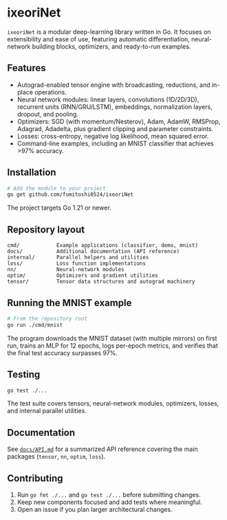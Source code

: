 # ixeoriNet

`ixeoriNet` is a modular deep-learning library written in Go. It focuses on extensibility and ease of use, featuring automatic differentiation, neural-network building blocks, optimizers, and ready-to-run examples.

## Features

- Autograd-enabled tensor engine with broadcasting, reductions, and in-place operations.
- Neural network modules: linear layers, convolutions (1D/2D/3D), recurrent units (RNN/GRU/LSTM), embeddings, normalization layers, dropout, and pooling.
- Optimizers: SGD (with momentum/Nesterov), Adam, AdamW, RMSProp, Adagrad, Adadelta, plus gradient clipping and parameter constraints.
- Losses: cross-entropy, negative log likelihood, mean squared error.
- Command-line examples, including an MNIST classifier that achieves >97% accuracy.

## Installation

```bash
# Add the module to your project
go get github.com/fumitoshi0524/ixeoriNet
```

The project targets Go 1.21 or newer.

## Repository layout

```
cmd/            Example applications (classifier, demo, mnist)
docs/           Additional documentation (API reference)
internal/       Parallel helpers and utilities
loss/           Loss function implementations
nn/             Neural-network modules
optim/          Optimizers and gradient utilities
tensor/         Tensor data structures and autograd machinery
```

## Running the MNIST example

```bash
# From the repository root
go run ./cmd/mnist
```

The program downloads the MNIST dataset (with multiple mirrors) on first run, trains an MLP for 12 epochs, logs per-epoch metrics, and verifies that the final test accuracy surpasses 97%.

## Testing

```bash
go test ./...
```

The test suite covers tensors, neural-network modules, optimizers, losses, and internal parallel utilities.

## Documentation

See [`docs/API.md`](docs/API.md) for a summarized API reference covering the main packages (`tensor`, `nn`, `optim`, `loss`).

## Contributing

1. Run `go fmt ./...` and `go test ./...` before submitting changes.
2. Keep new components focused and add tests where meaningful.
3. Open an issue if you plan larger architectural changes.
